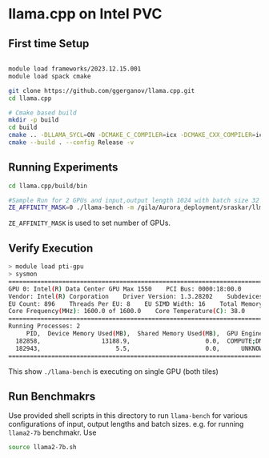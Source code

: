 # llama.cpp on Intel PVC

## First time Setup

```bash

module load frameworks/2023.12.15.001
module load spack cmake

git clone https://github.com/ggerganov/llama.cpp.git
cd llama.cpp

# Cmake based build
mkdir -p build
cd build
cmake .. -DLLAMA_SYCL=ON -DCMAKE_C_COMPILER=icx -DCMAKE_CXX_COMPILER=icpx -DLLAMA_SYCL_F16=ON
cmake --build . --config Release -v

```


## Running Experiments 

```bash
cd llama.cpp/build/bin

#Sample Run for 2 GPUs and input,output length 1024 with batch size 32
ZE_AFFINITY_MASK=0 ./llama-bench -m /gila/Aurora_deployment/sraskar/llm_research/model_weights/GGUF_weights/llama_2_7b_f16.gguf -p 1024 -n 1024 -pg 1024,1024 -b 32 -r 1 -o csv

```
`ZE_AFFINITY_MASK` is used to set number of GPUs.

## Verify Execution 

```bash
> module load pti-gpu
> sysmon
=====================================================================================
GPU 0: Intel(R) Data Center GPU Max 1550    PCI Bus: 0000:18:00.0
Vendor: Intel(R) Corporation    Driver Version: 1.3.28202    Subdevices: 2
EU Count: 896    Threads Per EU: 8    EU SIMD Width: 16    Total Memory(MB): 124488.0
Core Frequency(MHz): 1600.0 of 1600.0    Core Temperature(C): 38.0
=====================================================================================
Running Processes: 2
     PID,  Device Memory Used(MB),  Shared Memory Used(MB),  GPU Engines, Executable
  182858,                 13188.9,                     0.0,  COMPUTE;DMA, ./llama-bench
  182943,                     5.5,                     0.0,      UNKNOWN, sysmon
=====================================================================================
```

This show `./llama-bench` is executing on single GPU (both tiles)

## Run Benchmakrs 

Use provided shell scripts in this directory to run `llama-bench` for various configurations of input, output lengths and batch sizes. 
e.g. for running `llama2-7b` benchmakr. Use

```bash
source llama2-7b.sh
```